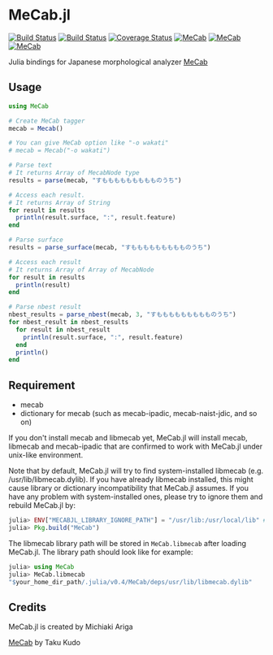 # MeCab.jl

[![Build Status](https://travis-ci.org/snthot/MeCab.jl.svg?branch=master)](https://travis-ci.org/snthot/MeCab.jl)
[![Build Status](https://travis-ci.org/chezou/MeCab.jl.svg?branch=master)](https://travis-ci.org/chezou/MeCab.jl)
[![Coverage Status](https://coveralls.io/repos/chezou/MeCab.jl/badge.svg?branch=master&service=github)](https://coveralls.io/github/chezou/MeCab.jl?branch=master)
[![MeCab](http://pkg.julialang.org/badges/MeCab_0.3.svg)](http://pkg.julialang.org/?pkg=MeCab&ver=0.3)
[![MeCab](http://pkg.julialang.org/badges/MeCab_0.4.svg)](http://pkg.julialang.org/?pkg=MeCab&ver=0.4)
[![MeCab](http://pkg.julialang.org/badges/MeCab_1.0.svg)](http://pkg.julialang.org/?pkg=MeCab&ver=1.0)

Julia bindings for Japanese morphological analyzer [MeCab](http://mecab.googlecode.com/svn/trunk/mecab/doc/index.html)

## Usage

```julia
using MeCab

# Create MeCab tagger
mecab = Mecab()

# You can give MeCab option like "-o wakati"
# mecab = Mecab("-o wakati")

# Parse text
# It returns Array of MecabNode type
results = parse(mecab, "すももももももももものうち")

# Access each result.
# It returns Array of String
for result in results
  println(result.surface, ":", result.feature)
end

# Parse surface
results = parse_surface(mecab, "すももももももももものうち")

# Access each result
# It returns Array of Array of MecabNode
for result in results
  println(result)
end

# Parse nbest result
nbest_results = parse_nbest(mecab, 3, "すももももももももものうち")
for nbest_result in nbest_results
  for result in nbest_result
    println(result.surface, ":", result.feature)
  end
  println()
end

```

## Requirement
- mecab
- dictionary for mecab (such as mecab-ipadic, mecab-naist-jdic, and so on)

If you don't install mecab and libmecab yet, MeCab.jl will install mecab, libmecab and mecab-ipadic that are confirmed to work with MeCab.jl under unix-like environment.

Note that by default, MeCab.jl will try to find system-installed libmecab (e.g. /usr/lib/libmecab.dylib). If you have already libmecab installed, this might cause library or dictionary incompatibility that MeCab.jl assumes. If you have any problem with system-installed ones, please try to ignore them and rebuild MeCab.jl by:

```jl
julia> ENV["MECABJL_LIBRARY_IGNORE_PATH"] = "/usr/lib:/usr/local/lib" # depends on your environment
julia> Pkg.build("MeCab")
```

The libmecab library path will be stored in `MeCab.libmecab` after loading MeCab.jl. The library path should look like for example:

```jl
julia> using MeCab
julia> MeCab.libmecab
"$your_home_dir_path/.julia/v0.4/MeCab/deps/usr/lib/libmecab.dylib"
```

## Credits
MeCab.jl is created by Michiaki Ariga

[MeCab](http://mecab.googlecode.com/svn/trunk/mecab/doc/index.html) by Taku Kudo

